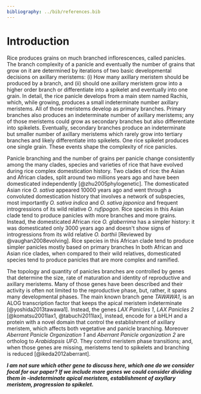 ```yaml
---
bibliography: ../bib/references.bib
---
```


# Introduction

Rice produces grains on much branched inflorescences, called panicles.
The branch complexity of a panicle and eventually the number of grains that grow on it are determined by iterations of two basic developmental decisions on axillary meristems: (i) How many axillary meristem should be produced by a branch, and (ii) should one axillary meristem grow into a higher order branch or differentiate into a spikelet and eventually into one grain.
In detail, the rice panicle develops from a main stem named Rachis, which, while growing, produces a small indeterminate number axillary meristems.
All of those meristems develop as primary branches.
Primary branches also produces an indeterminate number of axillary meristems; any of those meristems could grow as secondary branches but also differentiate into spikelets.
Eventually, secondary branches produce an indeterminate but smaller number of axillary meristems which rarely grow into tertiary branches and likely differentiate into spikelets.
One rice spikelet produces one single grain.
These events shape the complexity of rice panicles.

Panicle branching and the number of grains per panicle change consistently among the many clades, species and varieties of rice that have evolved during rice complex domestication history.
Two clades of rice: the Asian and African clades, split around two millions years ago and have been domesticated independently [@zhu2005phylogenetic].
The domesticated Asian rice *O. sativa* appeared 10000 years ago and went through a convoluted domestication history that involves a network of subspecies, most importantly *O. sativa indica* and *O. sativa japonica* and frequent introgressions of its wild relative *O. rufipogon*.
Rice species in this Asian clade tend to produce panicles with more branches and more grains.
Instead, the domesticated African rice *O. glaberrima* has a simpler history: it was domesticated only 3000 years ago and doesn't show signs of introgressions from its wild relative *O. barthii* [Reviewed by @vaughan2008evolving].
Rice species in this African clade tend to produce simpler panicles mostly based on primary branches
In both African and Asian rice clades, when compared to their wild relatives, domesticated species tend to produce panicles that are more complex and ramified.

The topology and quantity of panicles branches are controlled by genes that determine the size, rate of maturation and identity of reproductive and axillary meristems.
Many of those genes have been described and their activity is often not limited to the reproductive phase, but, rather, it spans many developmental phases.
The main known branch gene *TAWAWA1*, is an ALOG transcription factor that keeps the apical meristem indeterminate [@yoshida2013tawawa1].
Instead, the genes *LAX Panicles 1*, *LAX Panicles 2* [@komatsu2001lax1, @tabuchi2011lax], instead, encode for a bHLH and a protein with a novel domain that control the establishment of axillary meristem, which affects both vegetative and panicle branching.
Moreover *Aberrant Panicle Organization 1* and *Aberrant Panicle organization 2* are ortholog to *Arabidopsis* *UFO*.
They control meristem phase transitions; and, when those genes are missing, meristems tend to spikelets and branching is reduced [@ikeda2012aberrant].

***I am not sure which other gene to discuss here, which one do we consider focal for our paper? If we include more genes we could consider dividing them in -indeterminate apical meristem, establishment of axyllary meristem, progression to spikelet.***
